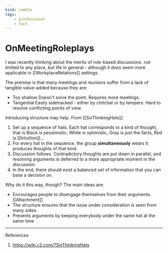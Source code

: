 ```yaml
---
kind: ramble
tags:
    - professional
    - fact
---
```


# OnMeetingRoleplays

I was recently thinking about the merits of role-based discussions.
not limited to any place, but life in general - although it *does* seem more applicable in [[WorkplaceRelations]] settings.

The premise is that many meetings and reunions suffer from a lack of tangible value-added because they are:

- Too shallow
  Doesn't solve the point.
  Requires more meetings.
- Tangential
  Easily sidetracked - either by chitchat or by tempers.
  Hard to resolve conflicting points of view.

Introducing structure may help. From [[SixThinkingHats]]:

1. Set up a sequence of hats.
   Each hat corresponds to a kind of thought, that is
   Black is pessimistic, White is optimistic,
   Gray is just the facts, Red is [[Intuition]]...
2. For every hat in the sequence, the group
   **simultaneously** wears it
   produces thoughts of that kind.
3. Discussion follows.
   Contradictory thoughts are put down in parallel, and resolving arguments is deferred to a more appropriate moment in the discussion.
4. In the end, there should exist a balanced set of information that you can base a decision on.

Why do it this way, though? The main ideas are:

- Encourages people to disengage themselves from their arguments.
  [[Attachment]]
- The structure ensures that the issue under consideration is seen from many sides.
- Prevents arguments by keeping everybody under the same hat at the same time

___

References

1. <https://wiki.c2.com/?SixThinkingHats>
